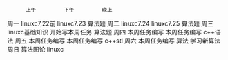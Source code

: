          上午         下午         晚上
周一 linuxc7,22前   linuxc7.23     算法题
周二 linuxc7.24     linuxc7.25     算法题 
周三 linuxc基础知识 开始写本周任务 算法题 
周四 本周任务编写   本周任务编写   c++语法
周五 本周任务编写   本周任务编写   c++stl
周六 本周任务编写    算法          学习新算法
周日                 算法图论      linuxc  
